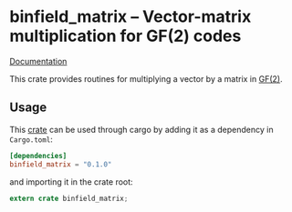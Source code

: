 # binfield\_matrix – Vector-matrix multiplication for GF(2) codes

[Documentation](https://docs.rs/binfield_matrix)

This crate provides routines for multiplying a vector by a matrix in
[GF(2)](http://mathworld.wolfram.com/FiniteField.html).

## Usage

This [crate](https://crates.io/crates/binfield_matrix) can be used through cargo by
adding it as a dependency in `Cargo.toml`:

```toml
[dependencies]
binfield_matrix = "0.1.0"
```
and importing it in the crate root:

```rust
extern crate binfield_matrix;
```
